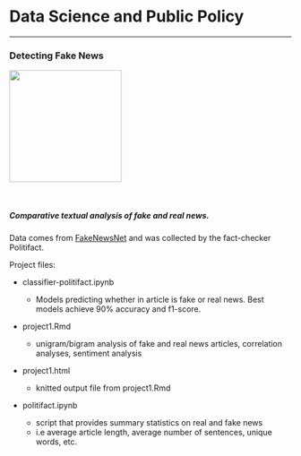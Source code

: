 # Data Science and Public Policy

*******************************************************

### Detecting Fake News

[<img src="https://cdn.factcheck.org/UploadedFiles/fakenews.jpg" width="200">](https://www.factcheck.org/2016/11/how-to-spot-fake-news/)

<br>

##### Comparative textual analysis of fake and real news.


Data comes from [FakeNewsNet](https://github.com/KaiDMML/FakeNewsNet/tree/old-version) and was collected by the fact-checker Politifact.

Project files:

- classifier-politifact.ipynb
  * Models predicting whether in article is fake or real news. Best models achieve 90% accuracy and f1-score.
  
- project1.Rmd
  * unigram/bigram analysis of fake and real news articles, correlation analyses, sentiment analysis

- project1.html
  * knitted output file from project1.Rmd 
  
- politifact.ipynb
  * script that provides summary statistics on real and fake news
  * i.e average article length, average number of sentences, unique words, etc.